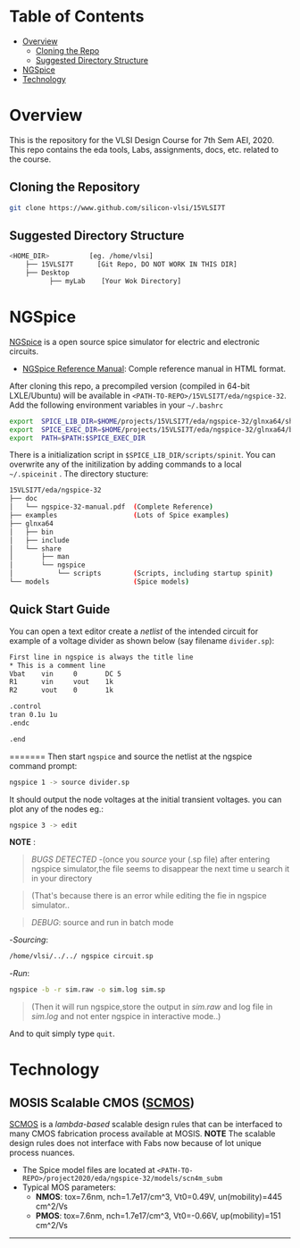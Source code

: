 # Table of Contents 
- [Overview](#Overview)
    - [Cloning the Repo](#Cloning-the-Repository)
    - [Suggested Directory Structure](#Suggested-Directory-Structure)
- [NGSpice](#NGSpice)    
- [Technology](#Technology)
    

# Overview

This is the repository for the VLSI Design Course for 7th Sem AEI, 2020. This repo contains the eda tools, Labs, assignments, docs, etc. related to the course.

## Cloning the Repository
```bash
git clone https://www.github.com/silicon-vlsi/15VLSI7T
```
## Suggested Directory Structure
```bash
<HOME_DIR>          [eg. /home/vlsi]
    ├── 15VLSI7T      [Git Repo, DO NOT WORK IN THIS DIR]
    ├── Desktop
          ├── myLab    [Your Wok Directory]

```

# NGSpice
[NGSpice] is a open source spice simulator for electric and electronic circuits. 
- [NGSpice Reference Manual][NGSpiceMan]: Comple reference manual in HTML format.

After cloning this repo, a precompiled version (compiled in 64-bit LXLE/Ubuntu) will be available in `<PATH-TO-REPO>/15VLSI7T/eda/ngspice-32`. Add the following environment variables in your `~/.bashrc`
```bash
export  SPICE_LIB_DIR=$HOME/projects/15VLSI7T/eda/ngspice-32/glnxa64/share/ngspice
export  SPICE_EXEC_DIR=$HOME/projects/15VLSI7T/eda/ngspice-32/glnxa64/bin
export  PATH=$PATH:$SPICE_EXEC_DIR
```
There is a initialization script in `$SPICE_LIB_DIR/scripts/spinit`. You can overwrite any of the initilization by adding commands to a local `~/.spiceinit` .
The directory stucture:
```bash
15VLSI7T/eda/ngspice-32
├── doc
│   └── ngspice-32-manual.pdf  (Complete Reference)
├── examples                   (Lots of Spice examples)
├── glnxa64
│   ├── bin
│   ├── include
│   └── share
│       ├── man
│       └── ngspice
│           └── scripts        (Scripts, including startup spinit)
└── models                     (Spice models)
```
## Quick Start Guide
You can open a text editor create a *netlist* of the intended circuit for example of a voltage divider as shown below (say filename `divider.sp`):
```bash
First line in ngspice is always the title line
* This is a comment line
Vbat    vin     0       DC 5
R1      vin     vout    1k
R2      vout    0       1k

.control
tran 0.1u 1u
.endc

.end
```

=======
Then start `ngspice` and source the netlist at the ngspice command prompt:
```bash
ngspice 1 -> source divider.sp
```
It should output the node voltages at the initial transient voltages. you can plot any of the nodes eg.:
```bash
ngspice 3 -> edit
```

**NOTE** :
>*BUGS DETECTED* -(once you *source* your (.sp file) after entering ngspice
>simulator,the file seems to disappear the next time u search it in your directory

>(That's because there is an error while editing the fie in ngspice simulator..

>*DEBUG*:
>source and run in batch mode

  -*Sourcing*:

```bash
/home/vlsi/../../ ngspice circuit.sp
```
 -*Run*:
```bash
ngspice -b -r sim.raw -o sim.log sim.sp
```

>(Then it will run ngspice,store the output in *sim.raw* and log file in
>*sim.log* and not enter ngspice in interactive mode..)

And to quit simply type `quit`.

# Technology
## MOSIS Scalable CMOS ([SCMOS])

[SCMOS] is a *lambda-based* scalable design rules that can be interfaced to many CMOS fabrication process available at MOSIS. **NOTE** The scalable design rules does not interface with Fabs now because of lot unique process nuances.

- The Spice model files are located at `<PATH-TO-REPO>/project2020/eda/ngspice-32/models/scn4m_subm`
- Typical MOS parameters:
  - **NMOS**: tox=7.6nm, nch=1.7e17/cm^3, Vt0=0.49V, un(mobility)=445 cm^2/Vs
  - **PMOS**: tox=7.6nm, nch=1.7e17/cm^3, Vt0=-0.66V, up(mobility)=151 cm^2/Vs


* * *

[SCMOS]:                https://www.mosis.com/files/scmos/scmos.pdf
[NGSpice]:              http://ngspice.sourceforge.net
[NGSpiceMan]:           http://ngspice.sourceforge.net/docs/ngspice-html-manual/manual.xhtml
[Magic]:                http://opencircuitdesign.com/magic/


